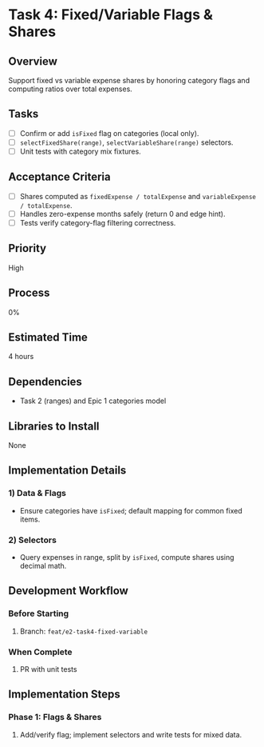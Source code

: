 # Task 4: Fixed/Variable Flags & Shares

## Overview

Support fixed vs variable expense shares by honoring category flags and computing ratios over total expenses.

## Tasks

- [ ] Confirm or add `isFixed` flag on categories (local only).
- [ ] `selectFixedShare(range)`, `selectVariableShare(range)` selectors.
- [ ] Unit tests with category mix fixtures.

## Acceptance Criteria

- [ ] Shares computed as `fixedExpense / totalExpense` and `variableExpense / totalExpense`.
- [ ] Handles zero-expense months safely (return 0 and edge hint).
- [ ] Tests verify category-flag filtering correctness.

## Priority

High

## Process

0%

## Estimated Time

4 hours

## Dependencies

- Task 2 (ranges) and Epic 1 categories model

## Libraries to Install

None

## Implementation Details

### 1) Data & Flags

- Ensure categories have `isFixed`; default mapping for common fixed items.

### 2) Selectors

- Query expenses in range, split by `isFixed`, compute shares using decimal math.

## Development Workflow

### Before Starting
1. Branch: `feat/e2-task4-fixed-variable`

### When Complete
1. PR with unit tests

## Implementation Steps

### Phase 1: Flags & Shares
1. Add/verify flag; implement selectors and write tests for mixed data.
